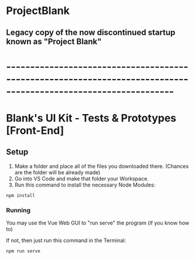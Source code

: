 # ProjectBlank
## Legacy copy of the now discontinued startup known as "Project Blank"
# ---------------------------------------------------------------------------------------------------------------
# Blank's UI Kit - Tests & Prototypes [Front-End]

## Setup
1. Make a folder and place all of the files you downloaded there. (Chances are the folder will be already made)
2. Go into VS Code and make that folder your Workspace.
3. Run this command to install the necessary Node Modules:
```
npm install
```

### Running
You may use the Vue Web GUI to "run serve" the program (if you know how to)

If not, then just run this command in the Terminal:
```
npm run serve
```
